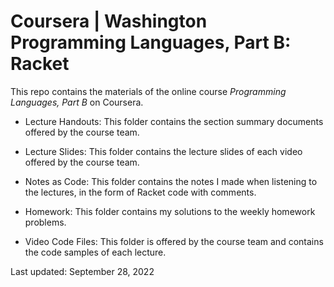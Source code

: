 # Coursera | Washington Programming Languages, Part B: Racket

This repo contains the materials of the online course *Programming Languages, Part B* on Coursera.

+ Lecture Handouts: This folder contains the section summary documents offered by the course team.

+ Lecture Slides: This folder contains the lecture slides of each video offered by the course team.

+ Notes as Code: This folder contains the notes I made when listening to the lectures, in the form of Racket code with comments.

+ Homework: This folder contains my solutions to the weekly homework problems.

+ Video Code Files: This folder is offered by the course team and contains the code samples of each lecture.

Last updated: September 28, 2022